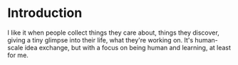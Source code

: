 # Introduction

I like it when people collect things they care about, things they discover, giving a tiny glimpse into their life, what they're working on. It's human-scale idea exchange, but with a focus on being human and learning, at least for me.
